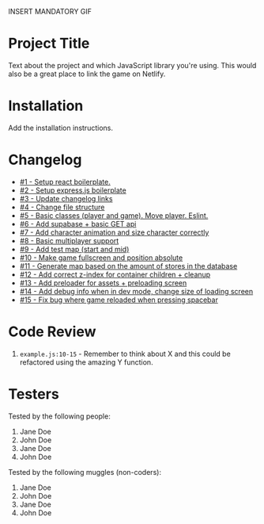 INSERT MANDATORY GIF

# Project Title

Text about the project and which JavaScript library you're using. This would also be a great place to link the game on Netlify.

# Installation

Add the installation instructions.

# Changelog

-   [#1 - Setup react boilerplate.](https://github.com/theo0165/voucher-world/pull/1)
-   [#2 - Setup express.js boilerplate](https://github.com/theo0165/voucher-world/pull/2)
-   [#3 - Update changelog links](https://github.com/theo0165/voucher-world/pull/3)
-   [#4 - Change file structure](https://github.com/theo0165/voucher-world/pull/4)
-   [#5 - Basic classes (player and game). Move player. Eslint.](https://github.com/theo0165/voucher-world/pull/5)
-   [#6 - Add supabase + basic GET api](https://github.com/theo0165/voucher-world/pull/6)
-   [#7 - Add character animation and size character correctly](https://github.com/theo0165/voucher-world/pull/7)
-   [#8 - Basic multiplayer support](https://github.com/theo0165/voucher-world/pull/8)
-   [#9 - Add test map (start and mid)](https://github.com/theo0165/voucher-world/pull/9)
-   [#10 - Make game fullscreen and position absolute](https://github.com/theo0165/voucher-world/pull/10)
-   [#11 - Generate map based on the amount of stores in the database](https://github.com/theo0165/voucher-world/pull/11)
-   [#12 - Add correct z-index for container children + cleanup](https://github.com/theo0165/voucher-world/pull/12)
-   [#13 - Add preloader for assets + preloading screen](https://github.com/theo0165/voucher-world/pull/13)
-   [#14 - Add debug info when in dev mode, change size of loading screen](https://github.com/theo0165/voucher-world/pull/14)
-   [#15 - Fix bug where game reloaded when pressing spacebar](https://github.com/theo0165/voucher-world/pull/15)

# Code Review

1. `example.js:10-15` - Remember to think about X and this could be refactored using the amazing Y function.

# Testers

Tested by the following people:

1. Jane Doe
2. John Doe
3. Jane Doe
4. John Doe

Tested by the following muggles (non-coders):

1. Jane Doe
2. John Doe
3. Jane Doe
4. John Doe

